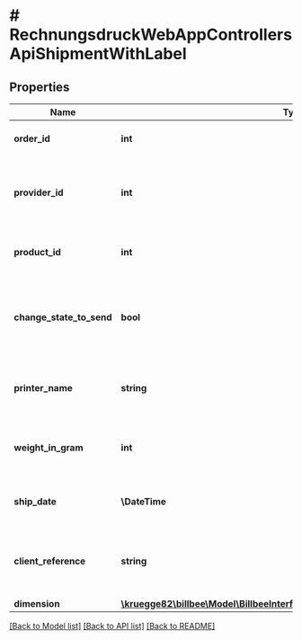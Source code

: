 # # RechnungsdruckWebAppControllersApiShipmentWithLabel

## Properties

Name | Type | Description | Notes
------------ | ------------- | ------------- | -------------
**order_id** | **int** | The Billbee internal id of the order to ship | [optional]
**provider_id** | **int** | The id of the provider. You can query all providers with the shippingproviders endpoint | [optional]
**product_id** | **int** | the id of the shipping provider product to be used | [optional]
**change_state_to_send** | **bool** | Optional parameter to automatically change the orderstate to sent after creating the shipment | [optional]
**printer_name** | **string** | Optional the name of a connected cloudprinter to send the label to | [optional]
**weight_in_gram** | **int** | Optional the shipments weight in gram to override the calculated weight | [optional]
**ship_date** | **\DateTime** | Optional specify the shipdate to be transmitted to the carrier | [optional]
**client_reference** | **string** | Optional specify a reference text to be included on the label. Works not with all carriers | [optional]
**dimension** | [**\kruegge82\billbee\Model\BillbeeInterfacesShippingShipmentDataDimensions**](BillbeeInterfacesShippingShipmentDataDimensions.md) |  | [optional]

[[Back to Model list]](../../README.md#models) [[Back to API list]](../../README.md#endpoints) [[Back to README]](../../README.md)
